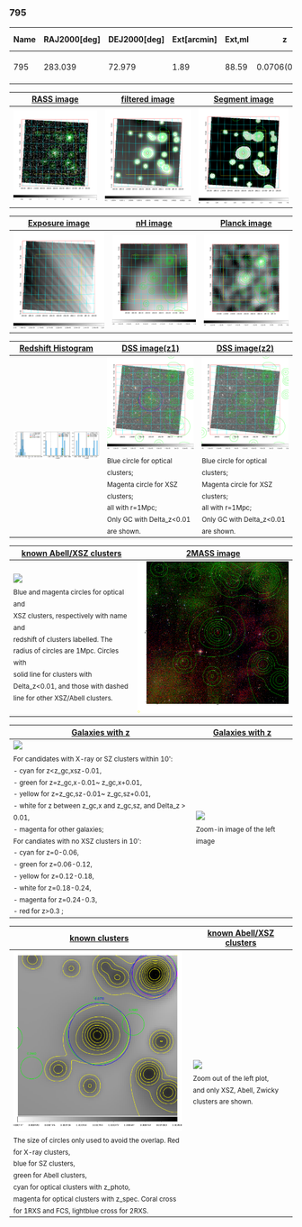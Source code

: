 <div STYLE="page-break-after: always;"></div>

### 795

|Name|RAJ2000[deg]|DEJ2000[deg] |Ext[arcmin]| Ext,ml | z | z_src| C|GC(XSZ,Delta_z<0.01)| GC(OPT,Delta_z<0.01)|GC| R_sig[arcmin] | R500[arcmin] | R500[Mpc]| CRsig[c/s] | CR500[c/s] |L500[1E44 erg/s]|F500[1E-12 erg/s/cm^2]| M500[1E14 Msun]|Tx[keV]|Cnt_sig|Beta|Rc[arcmin]|Comment|Alias|
|---|---|---|---|---|---|------|---|--------|---------|----------|---|---|---|---|---|---|---|---|---|---|---|---|---|---|
|795| 283.039| 72.979| 1.89| 88.59| 0.0706(0.009)| z1, z_xsz| B| Tar| W| N, Tar, W| 11.725| 8.906| 0.720| 0.129(0.015)| 0.124(0.014)| 0.256(0.016)| 2.106(0.128)| 1.13(0.04)| 2.37(0.05)| 264.4| 0.764(-0.095+0.122)| 3.768(-0.730+0.819)| -| t053|

|[RASS image](../image/795/795_img.pdf)|[filtered image](../image/795/795_fil.pdf)|[Segment image](../image/795/795_seg.pdf)|
|-------------------|--------------------|-------------------|
| <img src="../image/795/795_img.png" width="300">  | <img src="../image/795/795_fil.png" width="300">   | <img src="../image/795/795_seg.png" width="300">  |

|[Exposure image](../image/795/795_mex.pdf)| [nH image](../image/795/795_nh.pdf)| [Planck image](../image/795/795_p.pdf)|
|-------------------|--------------------|-------------------|
|<img src="../image/795/795_mex.png" width="300">   | <img src="../image/795/795_nh.png" width="300">    | <img src="../image/795/795_p.png" width="300"> |

|[Redshift Histogram](../image/795/795_zg.pdf) | [DSS image(z1)](../image/795/795_dss_z1.pdf)      |  [DSS image(z2)](../image/795/795_dss_z2.pdf)    |
|-------------------|--------------------|-------------------|
|<img src="../image/795/795_zg.png" width="300"> |<img src="../image/795/795_dss_z1.png" width="300"> <sub><br>Blue circle for optical clusters; <br>Magenta circle for XSZ clusters; <br>all with r=1Mpc; <br>Only GC with Delta_z<0.01 are shown. </sub>| <img src="../image/795/795_dss_z2.png" width="300"><sub><br>Blue circle for optical clusters; <br>Magenta circle for XSZ clusters; <br>all with r=1Mpc; <br>Only GC with Delta_z<0.01 are shown. </sub> |

|[known Abell/XSZ clusters](../image/795/795_m.pdf) | [2MASS image](../image/795/795_2mass.pdf)      |
|-------------------|-------------------|
|<img src=../image/795/795_m.png width="300"> <br><sub>Blue and magenta circles for optical and <br>XSZ clusters, respectively with name and <br>redshift of clusters labelled. The <br>radius of circles are 1Mpc. Circles with <br>solid line for clusters with <br>Delta_z<0.01, and those with dashed <br>line for other XSZ/Abell clusters.        </sub>|<img src="../image/795/795_2mass.png" width="300">  |

|[Galaxies with z](../image/795/795_opt_ned.pdf) |[Galaxies with z](../image/795/795_opt_ned_zoom.pdf) |
|-------------------|-------------------|
| <img src=../image/795/795_opt_ned.png width="300"> <br><sub> For candidates with X-ray or SZ clusters within 10': <br> - cyan for z<z_gc,xsz-0.01, <br> - green for z=z_gc,x-0.01~ z_gc,x+0.01, <br> - yellow for z=z_gc,sz-0.01~ z_gc,sz+0.01, <br> - white for z between z_gc,x and z_gc,sz, and Delta_z > 0.01, <br> - magenta for other galaxies; <br>For candiates with no XSZ clusters in 10': <br> - cyan for z=0-0.06, <br> - green for z=0.06-0.12, <br> - yellow for z=0.12-0.18, <br> - white for z=0.18-0.24, <br> - magenta for z=0.24-0.3, <br> - red for z>0.3 ;  </sub>|<img src=../image/795/795_opt_ned_zoom.png width="300">  <br><sub> Zoom-in image of the left image</sub>|

|[known clusters](../image/795/795_gc.pdf) |[known Abell/XSZ clusters](../image/795/795_gc_large.pdf) |
|-------------------|-------------------|
| <img src=../image/795/795_gc.png width="300"> <br><sub> The size of circles only used to avoid the overlap. Red for X-ray clusters, <br> blue for SZ clusters, <br> green for Abell clusters, <br> cyan for optical clusters with z_photo, <br> magenta for optical clusters with z_spec. Coral cross for 1RXS and FCS, lightblue cross for 2RXS. </sub>|<img src=../image/795/795_gc_large.png width="300"> <br><sub> Zoom out of the left plot, <br> and only XSZ, Abell, Zwicky clusters are shown. </sub> |



